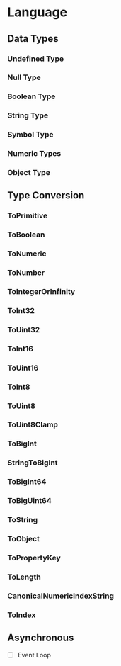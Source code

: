 # Language

## Data Types

### Undefined Type

### Null Type

### Boolean Type

### String Type

### Symbol Type

### Numeric Types

### Object Type

## Type Conversion

### ToPrimitive

### ToBoolean

### ToNumeric

### ToNumber

### ToIntegerOrInfinity

### ToInt32

### ToUint32

### ToInt16

### ToUint16

### ToInt8

### ToUint8

### ToUint8Clamp

### ToBigInt

### StringToBigInt

### ToBigInt64

### ToBigUint64

### ToString

### ToObject

### ToPropertyKey

### ToLength

### CanonicalNumericIndexString

### ToIndex

## Asynchronous

- [ ] Event Loop

